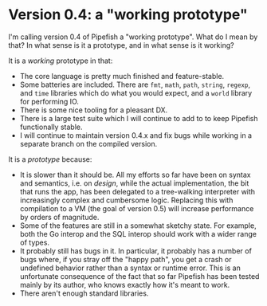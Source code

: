 # Version 0.4: a "working prototype"

I'm calling version 0.4 of Pipefish a "working prototype". What do I mean by that? In what sense is it a prototype, and in what sense is it working?

It is a *working* prototype in that:

* The core language is pretty much finished and feature-stable.
* Some batteries are included. There are `fmt`, `math`, `path`, `string`, `regexp`, and `time` libraries which do what you would expect, and a `world` library for performing IO.
* There is some nice tooling for a pleasant DX.
* There is a large test suite which I will continue to add to to keep Pipefish functionally stable.
* I will continue to maintain version 0.4.x and fix bugs while working in a separate branch on the compiled version.

It is a *prototype* because:

* It is slower than it should be. All my efforts so far have been on syntax and semantics, i.e. on *design*, while the actual implementation, the bit that runs the app, has been delegated to a tree-walking interpreter with increasingly complex and cumbersome logic. Replacing this with compilation to a VM (the goal of version 0.5) will increase performance by orders of magnitude.
* Some of the features are still in a somewhat sketchy state. For example, both the Go interop and the SQL interop should work with a wider range of types.
* It probably still has bugs in it. In particular, it probably has a number of bugs where, if you stray off the "happy path", you get a crash or undefined behavior rather than a syntax or runtime error. This is an unfortunate consequence of the fact that so far Pipefish has been tested mainly by its author, who knows exactly how it's meant to work.
* There aren't enough standard libraries.
